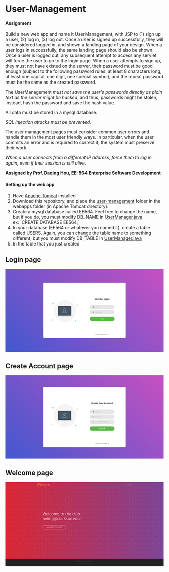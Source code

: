 # User-Management
<h4>Assignment</h4>
Build a new web app and name it UserManagement, with JSP to (1) sign up a user, (2) log in, (3) log out. Once a user is signed up successfully, they will be considered logged in, and shown a landing page of your design. When a user logs in successfully, the same landing page should also be shown. Once a user is logged out, any subsequent attempt to access any servlet will force the user to go to the login page. When a user attempts to sign up, they must not have existed on the server, their password must be good enough (subject to the following password rules: at least 8 characters long, at least one capital, one digit, one special symbol), and the repeat password must be the same as the created password. 

The UserManagement *must not save the user's passwords directly as plain text as the server might be hacked*, and thus, passwords might be stolen; instead, hash the password and save the hash value.

All data must be stored in a mysql database.

*SQL Injection attacks must be prevented.*

The user management pages must consider common user errors and handle them in the most user friendly ways. In particular, when the user commits an error and is required to correct it, the system must preserve their work.

*When a user connects from a different IP address, force them to log in again, even if their session is still alive.*

<strong>Assigned by Prof. Daqing Hou, EE-564 Enterprise Software Development</strong>


<h4>Setting up the web app</h4>
<ol type="1">
  <li>Have <a href="http://tomcat.apache.org/">Apache Tomcat</a> installed</li>
  <li>Download this repository, and place the <a href="user-management">user-management</a> folder in the webapps folder (in Apache Tomcat directory).</li>
  <li>Create a mysql database called EE564. Feel free to change the name, but if you do, you must modify DB_NAME in 
    <a href="user-management/WEB-INF/classes/UserManager/UserManager.java">UserManager.java</a>
    <br>ex: 
    `CREATE DATABASE EE564;`
  </li>
  <li>In your database (EE564 or whatever you named it), create a table called USERS. Again, you can change the table name to something different, but you must modify DB_TABLE in <a href="user-management/WEB-INF/classes/UserManager/UserManager.java">UserManager.java</a> </li>
  <li>In the table that you just created</li>
</ol>  

<h2>Login page</h2>
<img src="AppPhotos/signin.png" alt="Login Page">

<h2>Create Account page</h2>
<img src="AppPhotos/signup.png" alt="Create Account Page">

<h2>Welcome page</h2>
<img src="AppPhotos/welcome.png" alt="Welcome Page">


